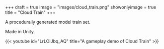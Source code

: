 +++
draft = true
image = "images/cloud_train.png"
showonlyimage = true
title = "Cloud Train"
+++

A procedurally generated model train set.

<!--more-->

Made in Unity.

{{< youtube id="LrLOlJbq_AQ" title="A gameplay demo of Cloud Train" >}}